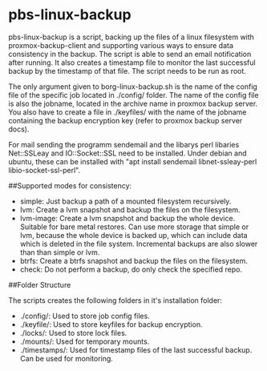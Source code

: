 # pbs-linux-backup

pbs-linux-backup is a script, backing up the files of a linux filesystem with proxmox-backup-client and supporting various ways to ensure data consistency in the backup. The script is able to send an email notification after running. It also creates a timestamp file to monitor the last successful backup by the timestamp of that file. The script needs to be run as root.

The only argument given to borg-linux-backup.sh is the name of the config file of the specific job located in ./config/ folder. The name of the config file is also the jobname, located in the archive name in proxmox backup server. You also have to create a file in ./keyfiles/ with the name of the jobname containing the backup encryption key (refer to proxmox backup server docs).

For mail sending the programm sendemail and the libarys perl libaries Net::SSLeay and IO::Socket::SSL need to be installed. Under debian and ubuntu, these can be installed with "apt install sendemail libnet-ssleay-perl libio-socket-ssl-perl".


##Supported modes for consistency:

* simple: Just backup a path of a mounted filesystem recursively.
* lvm: Create a lvm snapshot and backup the files on the filesystem.
* lvm-image: Create a lvm snapshot and backup the whole device. Suitable for bare metal restores. Can use more storage that simple or lvm, because the whole device is backed up, which can include data which is deleted in the file system. Incremental backups are also slower than than simple or lvm.
* btrfs: Create a btrfs snapshot and backup the files on the filesystem.
* check: Do not perform a backup, do only check the specified repo.


##Folder Structure

The scripts creates the following folders in it's installation folder:

* ./config/: Used to store job config files.
* ./keyfile/: Used to store keyfiles for backup encryption.
* ./locks/: Used to store lock files.
* ./mounts/: Used for temporary mounts.
* ./timestamps/: Used for timestamp files of the last successful backup. Can be used for monitoring.
